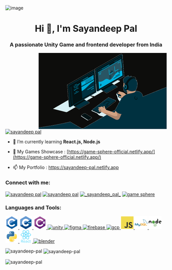 ![image](https://github.com/user-attachments/assets/62f8818b-8fd5-49aa-ab00-bc8176cd393d)

<h1 align="center">Hi 👋, I'm Sayandeep Pal</h1>
<h3 align="center">A passionate Unity Game and frontend developer from India</h3>

<img align="right" alt="coding" width="400" src="https://raw.githubusercontent.com/Potential17/Potential17/master/user%20(2).gif">




<p align="left"> <a href="https://x.com/SayandeepPal06" target="blank"><img src="https://img.shields.io/twitter/follow/sayandeep pal?logo=twitter&style=for-the-badge" alt="sayandeep pal" /></a> </p>

- 🌱 I’m currently learning **React.js, Node.js**

- 📝 My Games Showcase : [https://game-sphere-official.netlify.app/](https://game-sphere-official.netlify.app/)

- 📫 My Portfolio : https://sayandeep-pal.netlify.app

<h3 align="left">Connect with me:</h3>
<p align="left">
<a href="https://x.com/SayandeepPal06" target="blank"><img align="center" src="https://raw.githubusercontent.com/rahuldkjain/github-profile-readme-generator/master/src/images/icons/Social/twitter.svg" alt="sayandeep pal" height="30" width="40" /></a>
<a href="https://www.linkedin.com/in/sayandeep-pal-273979282/" target="blank"><img align="center" src="https://raw.githubusercontent.com/rahuldkjain/github-profile-readme-generator/master/src/images/icons/Social/linked-in-alt.svg" alt="sayandeep pal" height="30" width="40" /></a>
<a href="https://instagram.com/_sayandeep_pal_" target="blank"><img align="center" src="https://raw.githubusercontent.com/rahuldkjain/github-profile-readme-generator/master/src/images/icons/Social/instagram.svg" alt="_sayandeep_pal_" height="30" width="40" /></a>
<a href="https://www.youtube.com/@sayandeeppal1045" target="blank"><img align="center" src="https://raw.githubusercontent.com/rahuldkjain/github-profile-readme-generator/master/src/images/icons/Social/youtube.svg" alt="game sphere" height="30" width="40" /></a>

</p>

<h3 align="left">Languages and Tools:</h3>
<p align="left"> <a href="https://www.cprogramming.com/" target="_blank" rel="noreferrer"> <img src="https://raw.githubusercontent.com/devicons/devicon/master/icons/c/c-original.svg" alt="c" width="40" height="40"/> </a> <a href="https://www.w3schools.com/cpp/" target="_blank" rel="noreferrer"> <img src="https://raw.githubusercontent.com/devicons/devicon/master/icons/cplusplus/cplusplus-original.svg" alt="cplusplus" width="40" height="40"/> </a> <a href="https://www.w3schools.com/cs/" target="_blank" rel="noreferrer"> <img src="https://raw.githubusercontent.com/devicons/devicon/master/icons/csharp/csharp-original.svg" alt="csharp" width="40" height="40"/> </a> <a href="https://unity.com/" target="_blank" rel="noreferrer"> <img src="https://www.vectorlogo.zone/logos/unity3d/unity3d-icon.svg" alt="unity" width="40" height="40"/> </a> <a href="https://www.figma.com/" target="_blank" rel="noreferrer"> <img src="https://www.vectorlogo.zone/logos/figma/figma-icon.svg" alt="figma" width="40" height="40"/> </a> <a href="https://firebase.google.com/" target="_blank" rel="noreferrer"> <img src="https://www.vectorlogo.zone/logos/firebase/firebase-icon.svg" alt="firebase" width="40" height="40"/> </a> <a href="https://cloud.google.com" target="_blank" rel="noreferrer"> <img src="https://www.vectorlogo.zone/logos/google_cloud/google_cloud-icon.svg" alt="gcp" width="40" height="40"/> </a> <a href="https://developer.mozilla.org/en-US/docs/Web/JavaScript" target="_blank" rel="noreferrer"> <img src="https://raw.githubusercontent.com/devicons/devicon/master/icons/javascript/javascript-original.svg" alt="javascript" width="40" height="40"/> </a> <a href="https://www.mysql.com/" target="_blank" rel="noreferrer"> <img src="https://raw.githubusercontent.com/devicons/devicon/master/icons/mysql/mysql-original-wordmark.svg" alt="mysql" width="40" height="40"/> </a> <a href="https://nodejs.org" target="_blank" rel="noreferrer"> <img src="https://raw.githubusercontent.com/devicons/devicon/master/icons/nodejs/nodejs-original-wordmark.svg" alt="nodejs" width="40" height="40"/> </a> <a href="https://www.python.org" target="_blank" rel="noreferrer"> <img src="https://raw.githubusercontent.com/devicons/devicon/master/icons/python/python-original.svg" alt="python" width="40" height="40"/> </a> <a href="https://reactjs.org/" target="_blank" rel="noreferrer"> <img src="https://raw.githubusercontent.com/devicons/devicon/master/icons/react/react-original-wordmark.svg" alt="react" width="40" height="40"/> </a>  <a href="https://www.blender.org/" target="_blank" rel="noreferrer"> <img src="https://download.blender.org/branding/community/blender_community_badge_white.svg" alt="blender" width="40" height="40"/> </a></p>

<p><img align="left" src="https://github-readme-stats.vercel.app/api/top-langs?username=sayandeep-pal&show_icons=true&locale=en&layout=compact" alt="sayandeep-pal" /></p>

<p>&nbsp;<img align="center" src="https://github-readme-stats.vercel.app/api?username=sayandeep-pal&show_icons=true&locale=en" alt="sayandeep-pal" /></p>

<p><img align="center" src="https://github-readme-streak-stats.herokuapp.com/?user=sayandeep-pal&" alt="sayandeep-pal" /></p>
